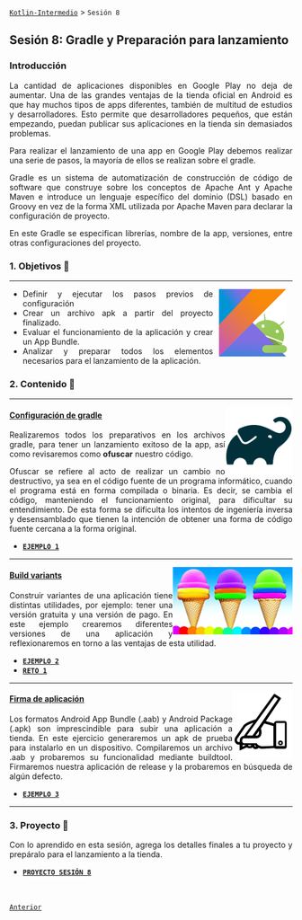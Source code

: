 [`Kotlin-Intermedio`](../Readme.md) > `Sesión 8`


## Sesión 8: Gradle y Preparación para lanzamiento

<div style="text-align: justify;">
  
  
  
### Introducción

La cantidad de aplicaciones disponibles en Google Play no deja de aumentar. Una de las grandes ventajas de la tienda oficial en Android es que hay muchos tipos de apps diferentes, también de multitud de estudios y desarrolladores. Esto permite que desarrolladores pequeños, que están empezando, puedan publicar sus aplicaciones en la tienda sin demasiados problemas.

Para realizar el lanzamiento de una app en Google Play debemos realizar una serie de pasos, la mayoría de ellos se realizan sobre el gradle.

Gradle es un sistema de automatización de construcción de código de software que construye sobre los conceptos de Apache Ant y Apache Maven e introduce un lenguaje específico del dominio (DSL) basado en Groovy en vez de la forma XML utilizada por Apache Maven para declarar la configuración de proyecto.

En este Gradle se especifican librerías, nombre de la app, versiones, entre otras configuraciones del proyecto.


### 1. Objetivos :dart: 

---

<img src="../images/android-kotlin.png" align="right" height="120" hspace="10">

- Definir y ejecutar los pasos previos de configuración
- Crear un archivo apk a partir del proyecto finalizado.
- Evaluar el funcionamiento de la aplicación y crear un App Bundle.
- Analizar y preparar todos los elementos necesarios para el lanzamiento de la aplicación.


### 2. Contenido :blue_book:

---

<img src="images/gradle.png" align="right" height="120"> 

#### <ins>Configuración de gradle</ins>

Realizaremos todos los preparativos en los archivos gradle, para tener un lanzamiento exitoso de la app, así como revisaremos como **ofuscar** nuestro código.

Ofuscar se refiere al acto de realizar un cambio no destructivo, ya sea en el código fuente de un programa informático, cuando el programa está en forma compilada o binaria. Es decir, se cambia el código, manteniendo el funcionamiento original, para dificultar su entendimiento. De esta forma se dificulta los intentos de ingeniería inversa y desensamblado que tienen la intención de obtener una forma de código fuente cercana a la forma original.

- [**`EJEMPLO 1`**](Ejemplo-01/Readme.md)

---

<img src="images/flavors.jpg" align="right" height="120"> 

#### <ins>Build variants</ins>

Construir variantes de una aplicación tiene distintas utilidades, por ejemplo: tener una versión gratuita y una versión de pago. En este ejemplo crearemos diferentes versiones de una aplicación y reflexionaremos en torno a las ventajas de esta utilidad.

- [**`EJEMPLO 2`**](Ejemplo-02/Readme.md)
- [**`RETO 1`**](Reto-01/Readme.md)

---

<img src="images/signing.png" align="right" height="120"> 

#### <ins>Firma de aplicación</ins>

Los formatos Android App Bundle (.aab) y Android Package (.apk) son imprescindible para subir una aplicación a tienda. En este ejercicio generaremos un apk de prueba para instalarlo en un dispositivo. Compilaremos un archivo .aab y probaremos su funcionalidad mediante buildtool. Firmaremos nuestra aplicación de release y la probaremos en búsqueda de algún defecto.

- [**`EJEMPLO 3`**](Ejemplo-03/Readme.md)

---


### 3. Proyecto :hammer:

Con lo aprendido en esta sesión, agrega los detalles finales a tu proyecto y prepáralo para el lanzamiento a la tienda.

- [**`PROYECTO SESIÓN 8`**](Proyecto/Readme.md)

<br/>

[`Anterior`](../Sesion-07/Readme.md)

</div>


